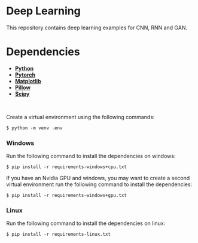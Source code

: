 # Deep Learning

This repository contains deep learning examples for CNN, RNN and GAN.

# Dependencies

* [**Python**](https://www.python.org/)
* [**Pytorch**](https://pytorch.org/)
* [**Matplotlib**](https://matplotlib.org/)
* [**Pillow**](https://pillow.readthedocs.io/)
* [**Scipy**](https://www.scipy.org/)

</br>

Create a virtual environment using the following commands:
```shell
$ python -m venv .env
```

### Windows

Run the following command to install the dependencies on windows:
```shell
$ pip install -r requirements-windows+cpu.txt
```

If you have an Nvidia GPU and windows, you may want to create a second virtual environment run the following command to install the dependencies:
```shell
$ pip install -r requirements-windows+gpu.txt
```

### Linux

Run the following command to install the dependencies on linux:
```shell
$ pip install -r requirements-linux.txt
```